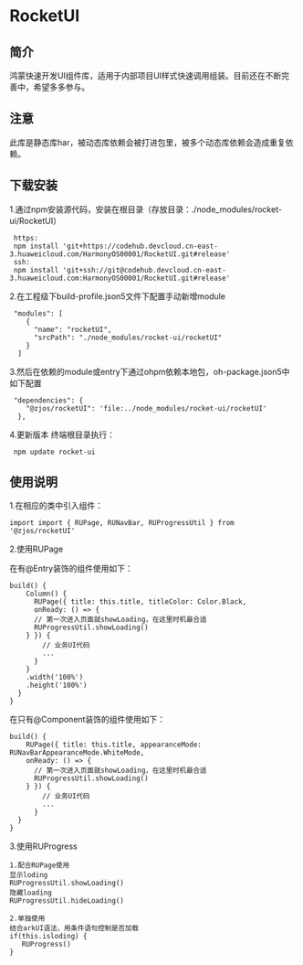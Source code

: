 # RocketUI

## 简介
鸿蒙快速开发UI组件库，适用于内部项目UI样式快速调用组装。目前还在不断完善中，希望多多参与。

## 注意
此库是静态库har，被动态库依赖会被打进包里，被多个动态库依赖会造成重复依赖。

## 下载安装

1.通过npm安装源代码，安装在根目录（存放目录：./node_modules/rocket-ui/RocketUI）
``` 
 https:
 npm install 'git+https://codehub.devcloud.cn-east-3.huaweicloud.com/HarmonyOS00001/RocketUI.git#release'
 ssh:
 npm install 'git+ssh://git@codehub.devcloud.cn-east-3.huaweicloud.com:HarmonyOS00001/RocketUI.git#release'
 ```
2.在工程级下build-profile.json5文件下配置手动新增module
```
 "modules": [
    {
      "name": "rocketUI",
      "srcPath": "./node_modules/rocket-ui/rocketUI"
    }
  ]
```
3.然后在依赖的module或entry下通过ohpm依赖本地包，oh-package.json5中如下配置
```
 "dependencies": {
    "@zjos/rocketUI": 'file:../node_modules/rocket-ui/rocketUI'
  },
```
4.更新版本 终端根目录执行：
```
 npm update rocket-ui
```

## 使用说明

1.在相应的类中引入组件：
```
import import { RUPage, RUNavBar, RUProgressUtil } from '@zjos/rocketUI'
```

2.使用RUPage

在有@Entry装饰的组件使用如下：
```
build() {
    Column() {
      RUPage({ title: this.title, titleColor: Color.Black, 
      onReady: () => {
      // 第一次进入页面就showLoading，在这里时机最合适
      RUProgressUtil.showLoading()
    } }) {
        // 业务UI代码
        ...
      }
    }
    .width('100%')
    .height('100%')
  }
}
```
在只有@Component装饰的组件使用如下：
```
build() {
    RUPage({ title: this.title, appearanceMode: RUNavBarAppearanceMode.WhiteMode, 
    onReady: () => {
      // 第一次进入页面就showLoading，在这里时机最合适
      RUProgressUtil.showLoading()
    } }) {
        // 业务UI代码
        ...
      }
  }
}
```
3.使用RUProgress
```
1.配合RUPage使用
显示loding
RUProgressUtil.showLoading()
隐藏loading
RUProgressUtil.hideLoading()

2.单独使用
结合arkUI语法，用条件语句控制是否加载
if(this.isloding) {
   RUProgress()
}
```